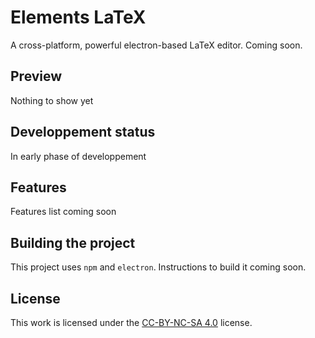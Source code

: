 # Elements LaTeX
A cross-platform, powerful electron-based LaTeX editor.
Coming soon.

## Preview
Nothing to show yet

## Developpement status
In early phase of developpement

## Features
Features list coming soon

## Building the project
This project uses `npm` and `electron`. Instructions to build it coming soon.

## License
This work is licensed under the [CC-BY-NC-SA 4.0](https://creativecommons.org/licenses/by-nc-sa/4.0/) license.